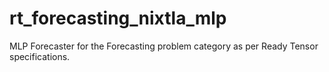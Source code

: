# rt_forecasting_nixtla_mlp
MLP Forecaster for the Forecasting problem category as per Ready Tensor specifications.

